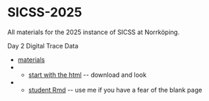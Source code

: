 # SICSS-2025

All materials for the 2025 instance of SICSS at Norrköping.

Day 2 Digital Trace Data
- [materials](/2_day_digital_trace_data)
- - [start with the html](/2_day_digital_trace_data/scraping.html) -- download and look
- - [student Rmd](/2_day_digital_trace_data/scraping.Rmd) -- use me if you have a fear of the blank page 
